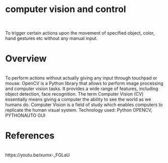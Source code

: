 # computer vision and control
</br>

To trigger certain actions upon the movement of specified object, color, hand gestures etc without any manual input.

# Overview
</br>
To perform actions without actually giving any input through touchpad or mouse. OpenCV is a Python library that allows to perform image processing and computer vision tasks. It provides a wide range of features, including object detection, face recognition. The term Computer Vision (CV) essentially means giving a computer the ability to see the world as we humans do. Computer Vision is a field of study which enables computers to replicate the human visual system. Technology used: Python OPENCV, PYTHONAUTO GUI

# References
</br>
https://youtu.be/xumx-_FGLaU
